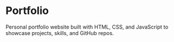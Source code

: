 # Portfolio
Personal portfolio website built with HTML, CSS, and JavaScript to showcase projects, skills, and GitHub repos.
